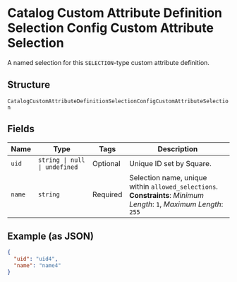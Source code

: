 <!-- Optimized: 2025-10-06 -->
<!-- RPM: 1.6.2.1.1.6.2.1_catalog-custom-attribute-definition-selection-config-custom-attribute-selection_20251006 -->
<!-- Session: E2E RPM DNA Application -->
<!-- AOM: RND (Reggie & Dro) -->
<!-- COI: TECHNOLOGY -->
<!-- RPM: HIGH -->
<!-- ACTION: BUILD -->

# Catalog Custom Attribute Definition Selection Config Custom Attribute Selection

A named selection for this `SELECTION`-type custom attribute definition.

## Structure

`CatalogCustomAttributeDefinitionSelectionConfigCustomAttributeSelection`

## Fields

| Name | Type | Tags | Description |
|  --- | --- | --- | --- |
| `uid` | `string \| null \| undefined` | Optional | Unique ID set by Square. |
| `name` | `string` | Required | Selection name, unique within `allowed_selections`.<br>**Constraints**: *Minimum Length*: `1`, *Maximum Length*: `255` |

## Example (as JSON)

```json
{
  "uid": "uid4",
  "name": "name4"
}
```
